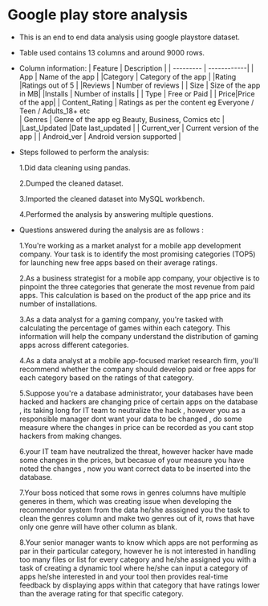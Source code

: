 # Google play store analysis

* This is an end to end data analysis using google playstore dataset.
  
* Table used contains 13 columns and around 9000 rows.
  
* Column information:
  | Feature   | Description |
  | --------- | ------------|
  | App | Name of the app |
  |Category | Category of the app |
  |Rating |Ratings out of 5 |
  |Reviews  | Number of reviews |
  | Size  | Size of the app in MB|
  |Installs | Number of installs |
  | Type | Free or Paid |
  | Price|Price of the app|
  | Content_Rating | Ratings as per the content eg Everyone / Teen / Adults_18+ etc  
  | Genres | Genre of the app eg Beauty, Business, Comics etc  |
  |Last_Updated |Date last_updated |
  | Current_ver | Current version of the app  |
  | Android_ver | Android version supported  |

* Steps followed to perform the analysis:
  
  1.Did data cleaning using pandas.
  
  2.Dumped the cleaned dataset.
  
  3.Imported the cleaned dataset into MySQL workbench.
  
  4.Performed the analysis by answering multiple questions.
 
* Questions answered during the analysis are as follows :

  1.You're working as a market analyst for a mobile app development company. Your task is to identify the most promising categories (TOP5) 
    for launching new free apps based on their average ratings.

  2.As a business strategist for a mobile app company, your objective is to pinpoint the three categories that generate the most revenue 
    from paid apps. This calculation is based on the product of the app price and its number of installations.

  3.As a data analyst for a gaming company, you're tasked with calculating the percentage of games within each category. 
    This information will help the company understand the distribution of gaming apps across different categories.

  4.As a data analyst at a mobile app-focused market research firm, you'll recommend whether the company should develop paid or 
    free apps for each category based on the  ratings of that category.

  5.Suppose you're a database administrator, your databases have been hacked  and hackers are changing price of certain apps on the database , its taking long for IT team to 
    neutralize the hack , however you as a responsible manager  dont want your data to be changed , do some measure where the changes in price can be recorded as you cant 
    stop hackers from making changes.

  6.your IT team have neutralized the threat, however hacker have made some changes in the prices, but becasue of your measure you have noted the changes , now you want
    correct data to be inserted into the database.

  7.Your boss noticed  that some rows in genres columns have multiple generes in them, which was creating issue when developing the  recommendor system from the data
    he/she asssigned you the task to clean the genres column and make two genres out of it, rows that have only one genre will have other column as blank.

  8.Your senior manager wants to know which apps are  not performing as par in their particular category, however he is not interested in handling too many files or
    list for every  category and he/she assigned  you with a task of creating a dynamic tool where he/she  can input a category of apps he/she  interested in and 
    your tool then provides real-time feedback by displaying apps within that category that have ratings lower than the average rating for that specific category.


